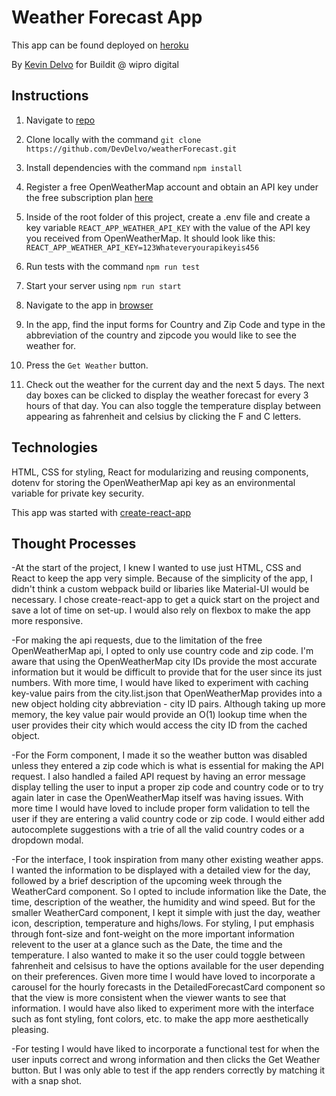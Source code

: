 # Weather Forecast App

This app can be found deployed on [heroku](https://devdelvo-weather-app.herokuapp.com/)

By [Kevin Delvo](https://www.kevindelvo.com) for Buildit @ wipro digital

## Instructions

1. Navigate to [repo](https://gitbub.com/DevDelvo/weatherForecast)

2. Clone locally with the command `git clone https://github.com/DevDelvo/weatherForecast.git`

3. Install dependencies with the command `npm install`

4. Register a free OpenWeatherMap account and obtain an API key under the free subscription plan [here](https://openweathermap.org/api)

5. Inside of the root folder of this project, create a .env file  and create a key variable `REACT_APP_WEATHER_API_KEY` with the value of the API key you received from OpenWeatherMap. It should look like this: `REACT_APP_WEATHER_API_KEY=123Whateveryourapikeyis456`

6. Run tests with the command `npm run test`

7. Start your server using `npm run start`

8. Navigate to the app in [browser](http://localhost:3000)

9. In the app, find the input forms for Country and Zip Code and type in the abbreviation of the country and zipcode you would like to see the weather for.

10. Press the `Get Weather` button.

11. Check out the weather for the current day and the next 5 days. The next day boxes can be clicked to display the weather forecast for every 3 hours of that day. You can also toggle the temperature display between appearing as fahrenheit and celsius by clicking the F and C letters.

## Technologies
HTML,
CSS for styling,
React for modularizing and reusing components,
dotenv for storing the OpenWeatherMap api key as an environmental variable for private key security. 

This app was started with [create-react-app](https://github.com/facebook/create-react-app)

## Thought Processes

-At the start of the project, I knew I wanted to use just HTML, CSS and React to keep the app very simple. Because of the simplicity of the app, I didn't think a custom webpack build or libaries like Material-UI would be necessary. I chose create-react-app to get a quick start on the project and save a lot of time on set-up. I would also rely on flexbox to make the app more responsive.

-For making the api requests, due to the limitation of the free OpenWeatherMap api, I opted to only use country code and zip code. I'm aware that using the OpenWeatherMap city IDs provide the most accurate information but it would be difficult to provide that for the user since its just numbers. With more time, I would have liked to experiment with caching key-value pairs from the city.list.json that OpenWeatherMap provides into a new object holding city abbreviation - city ID pairs. Although taking up more memory, the key value pair would provide an O(1) lookup time when the user provides their city which would access the city ID from the cached object.

-For the Form component, I made it so the weather button was disabled unless they entered a zip code which is what is essential for making the API request. I also handled a failed API request by having an error message display telling the user to input a proper zip code and country code or to try again later in case the OpenWeatherMap itself was having issues. With more time I would have loved to include proper form validation to tell the user if they are entering a valid country code or zip code. I would either add autocomplete suggestions with a trie of all the valid country codes or a dropdown modal.

-For the interface, I took inspiration from many other existing weather apps. I wanted the information to be displayed with a detailed view for the day, followed by a brief description of the upcoming week through the WeatherCard component. So I opted to include information like the Date, the time, description of the weather, the humidity and wind speed. But for the smaller WeatherCard component, I kept it simple with just the day, weather icon, description, temperature and highs/lows. For styling, I put emphasis through font-size and font-weight on the more important information relevent to the user at a glance such as the Date, the time and the temperature. I also wanted to make it so the user could toggle between fahrenheit and celsisus to have the options available for the user depending on their preferences. Given more time I would have loved to incorporate a carousel for the hourly forecasts in the DetailedForecastCard component so that the view is more consistent when the viewer wants to see that information. I would have also liked to experiment more with the interface such as font styling, font colors, etc. to make the app more aesthetically pleasing.

-For testing I would have liked to incorporate a functional test for when the user inputs correct and wrong information and then clicks the Get Weather button. But I was only able to test if the app renders correctly by matching it with a snap shot.
